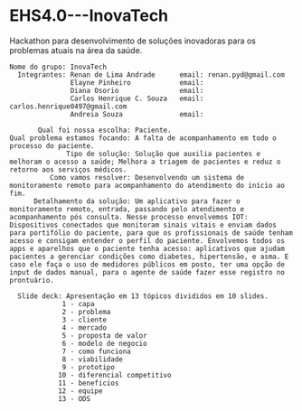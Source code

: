# EHS4.0---InovaTech

Hackathon para desenvolvimento de soluções inovadoras para os problemas atuais na área da saúde.

    Nome do grupo: InovaTech
      Integrantes: Renan de Lima Andrade      email: renan.pyd@gmail.com
                   Elayne Pinheiro            email:
                   Diana Osorio               email:
                   Carlos Henrique C. Souza   email: carlos.henrique0497@gmail.com 
                   Andreia Souza              email:

           Qual foi nossa escolha: Paciente.
    Qual problema estamos focando: A falta de acompanhamento em todo o processo do paciente. 
                  Tipo de solução: Solução que auxilia pacientes e melhoram o acesso a saúde; Melhora a triagem de pacientes e reduz o retorno aos serviços médicos.
              Como vamos resolver: Desenvolvendo um sistema de monitoramento remoto para acompanhamento do atendimento do início ao fim.
          Detalhamento da solução: Um aplicativo para fazer o monitoramento remoto, entrada, passando pelo atendimento e acompanhamento pós consulta. Nesse processo envolvemos IOT: Dispositivos conectados que monitoram sinais vitais e enviam dados para portifólio do paciente, para que os profissionais de saúde tenham acesso e consigam entender o perfil do paciente. Envolvemos todos os apps e aparelhos que o paciente tenha acesso: aplicativos que ajudam pacientes a gerenciar condições como diabetes, hipertensão, e asma. E caso ele faça o uso de medidores públicos em posto, ter uma opção de input de dados manual, para o agente de saúde fazer esse registro no prontuário.

      Slide deck: Apresentação em 13 tópicos divididos em 10 slides.       
                 1 - capa
                 2 - problema
                 3 - cliente
                 4 - mercado
                 5 - proposta de valor
                 6 - modelo de negocio
                 7 - como funciona
                 8 - viabilidade
                 9 - prototipo
                10 - diferencial competitivo
                11 - beneficios
                12 - equipe
                13 - ODS
                 
